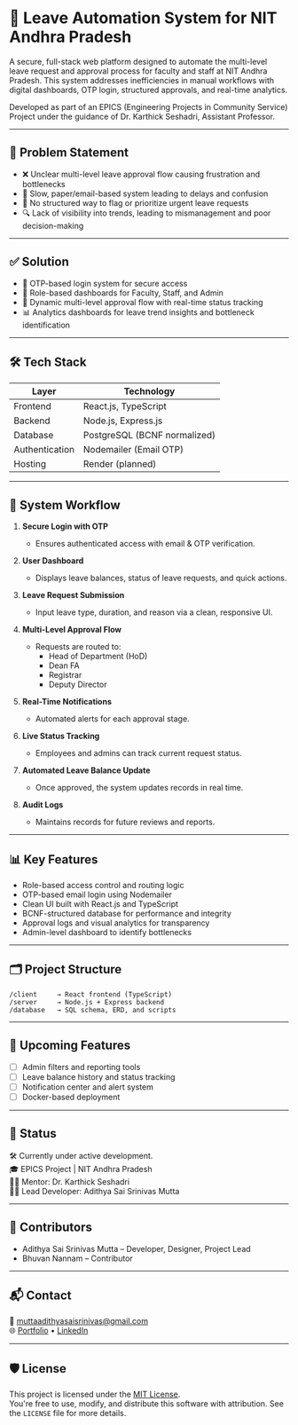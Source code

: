 
# 📝 Leave Automation System for NIT Andhra Pradesh

A secure, full-stack web platform designed to automate the multi-level leave request and approval process for faculty and staff at NIT Andhra Pradesh. This system addresses inefficiencies in manual workflows with digital dashboards, OTP login, structured approvals, and real-time analytics.

Developed as part of an EPICS (Engineering Projects in Community Service) Project under the guidance of Dr. Karthick Seshadri, Assistant Professor.

---

## 🚩 Problem Statement

- ❌ Unclear multi-level leave approval flow causing frustration and bottlenecks
- 🐌 Slow, paper/email-based system leading to delays and confusion
- 🚫 No structured way to flag or prioritize urgent leave requests
- 🔍 Lack of visibility into trends, leading to mismanagement and poor decision-making

---

## ✅ Solution

- 🔐 OTP-based login system for secure access
- 🧾 Role-based dashboards for Faculty, Staff, and Admin
- 🔄 Dynamic multi-level approval flow with real-time status tracking
- 📊 Analytics dashboards for leave trend insights and bottleneck identification

---

## 🛠 Tech Stack

| Layer         | Technology                    |
|---------------|-------------------------------|
| Frontend      | React.js, TypeScript          |
| Backend       | Node.js, Express.js           |
| Database      | PostgreSQL (BCNF normalized)  |
| Authentication| Nodemailer (Email OTP)        |
| Hosting       | Render (planned)              |

---

## 🔁 System Workflow

1. **Secure Login with OTP**  
   - Ensures authenticated access with email & OTP verification.

2. **User Dashboard**  
   - Displays leave balances, status of leave requests, and quick actions.

3. **Leave Request Submission**  
   - Input leave type, duration, and reason via a clean, responsive UI.

4. **Multi-Level Approval Flow**  
   - Requests are routed to:
     - Head of Department (HoD)
     - Dean FA
     - Registrar
     - Deputy Director

5. **Real-Time Notifications**  
   - Automated alerts for each approval stage.

6. **Live Status Tracking**  
   - Employees and admins can track current request status.

7. **Automated Leave Balance Update**  
   - Once approved, the system updates records in real time.

8. **Audit Logs**  
   - Maintains records for future reviews and reports.

---

## 📊 Key Features

- Role-based access control and routing logic
- OTP-based email login using Nodemailer
- Clean UI built with React.js and TypeScript
- BCNF-structured database for performance and integrity
- Approval logs and visual analytics for transparency
- Admin-level dashboard to identify bottlenecks

---

## 🗂 Project Structure

```
/client     → React frontend (TypeScript)
/server     → Node.js + Express backend
/database   → SQL schema, ERD, and scripts
```

---

## 🧪 Upcoming Features

- [ ] Admin filters and reporting tools
- [ ] Leave balance history and status tracking
- [ ] Notification center and alert system
- [ ] Docker-based deployment

---

## 📌 Status

🛠 Currently under active development.  
🎓 EPICS Project | NIT Andhra Pradesh  
👨‍🏫 Mentor: Dr. Karthick Seshadri  
👨‍💻 Lead Developer: Adithya Sai Srinivas Mutta

---

## 🤝 Contributors

- Adithya Sai Srinivas Mutta – Developer, Designer, Project Lead  
- Bhuvan Nannam – Contributor

---

## 📬 Contact

📧 muttaadithyasaisrinivas@gmail.com  
🌐 [Portfolio](https://adithya369.onrender.com) • [LinkedIn](https://linkedin.com/in/adithyasaisrinivas)

---

## 🛡 License

This project is licensed under the [MIT License](LICENSE).  
You're free to use, modify, and distribute this software with attribution. See the `LICENSE` file for more details.
